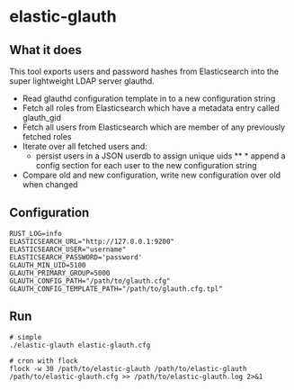 # elastic-glauth

## What it does

This tool exports users and password hashes from Elasticsearch into the super lightweight LDAP server glauthd.

* Read glauthd configuration template in to a new configuration string
* Fetch all roles from Elasticsearch which have a metadata entry called glauth_gid
* Fetch all users from Elasticsearch which are member of any previously fetched roles
* Iterate over all fetched users and:
  * persist users in a JSON userdb to assign unique uids
**  * append a config section for each user to the new configuration string
* Compare old and new configuration, write new configuration over old when changed

## Configuration

```
RUST_LOG=info
ELASTICSEARCH_URL="http://127.0.0.1:9200"
ELASTICSEARCH_USER="username"
ELASTICSEARCH_PASSWORD='password'
GLAUTH_MIN_UID=5100
GLAUTH_PRIMARY_GROUP=5000
GLAUTH_CONFIG_PATH="/path/to/glauth.cfg"
GLAUTH_CONFIG_TEMPLATE_PATH="/path/to/glauth.cfg.tpl"
```

## Run

```
# simple
./elastic-glauth elastic-glauth.cfg

# cron with flock
flock -w 30 /path/to/elastic-glauth /path/to/elastic-glauth /path/to/elastic-glauth.cfg >> /path/to/elastic-glauth.log 2>&1
```
